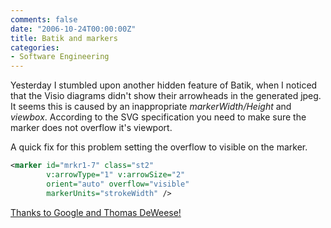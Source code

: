 ```yaml
---
comments: false
date: "2006-10-24T00:00:00Z"
title: Batik and markers
categories:
- Software Engineering
---
```


Yesterday I stumbled upon another hidden feature of Batik, when I noticed that the Visio diagrams didn't show their arrowheads in the generated jpeg.
It seems this is caused by an inappropriate *markerWidth/Height* and *viewbox*. According to the SVG specification you need to make sure the marker does not overflow it's viewport.

A quick fix for this problem setting the overflow to visible on the marker.

```xml
<marker id="mrkr1-7" class="st2"
        v:arrowType="1" v:arrowSize="2"
        orient="auto" overflow="visible"
        markerUnits="strokeWidth" />
```

<a href="http://marc2.theaimsgroup.com/?l=batik-dev&m=111045831900017&w=2" target="_blank">Thanks to Google and  Thomas DeWeese! </a>
